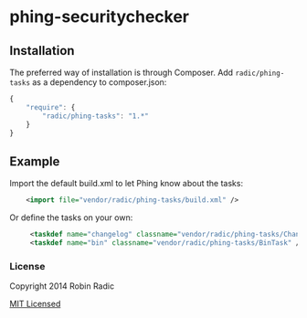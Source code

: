 phing-securitychecker
=====================


Installation
------------

The preferred way of installation is through Composer. Add `radic/phing-tasks` as a dependency to
composer.json:

```javascript
{
    "require": {
        "radic/phing-tasks": "1.*"
    }
}
```

Example
-------

Import the default build.xml to let Phing know about the tasks:

```xml
    <import file="vendor/radic/phing-tasks/build.xml" />
```

Or define the tasks on your own:

```xml
     <taskdef name="changelog" classname="vendor/radic/phing-tasks/ChangelogTask" />
     <taskdef name="bin" classname="vendor/radic/phing-tasks/BinTask" />
```


### License
Copyright 2014 Robin Radic

[MIT Licensed](http://radic.mit-license.org)


